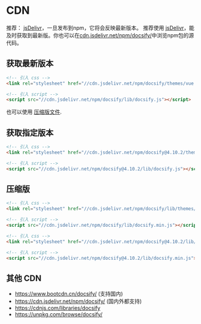 # CDN

推荐： [jsDelivr](/cdn.jsdelivr.net)，一旦发布到npm，它将会反映最新版本。 推荐使用 [jsDelivr](//cdn.jsdelivr.net)，能及时获取到最新版。你也可以在[cdn.jsdelivr.net/npm/docsify/](cdn.jsdelivr.net/npm/docsify/)中浏览npm包的源代码。

## 获取最新版本

```html
<!-- 引入 css -->
<link rel="stylesheet" href="//cdn.jsdelivr.net/npm/docsify/themes/vue.css">

<!-- 引入 script -->
<script src="//cdn.jsdelivr.net/npm/docsify/lib/docsify.js"></script>
```

也可以使用 [压缩版文件](#compressed-file).

## 获取指定版本

```html
<!-- 引入 css -->
<link rel="stylesheet" href="//cdn.jsdelivr.net/npm/docsify@4.10.2/themes/vue.css">

<!-- 引入 script -->
<script src="//cdn.jsdelivr.net/npm/docsify@4.10.2/lib/docsify.js"></script>
```

## 压缩版

```html
<!-- 引入 css -->
<link rel="stylesheet" href="//cdn.jsdelivr.net/npm/docsify/lib/themes/vue.css">

<!-- 引入 script -->
<script src="//cdn.jsdelivr.net/npm/docsify/lib/docsify.min.js"></script>
```

```html
<!-- 引入 css -->
<link rel="stylesheet" href="//cdn.jsdelivr.net/npm/docsify@4.10.2/lib/themes/vue.css">

<!-- 引入 script -->
<script src="//cdn.jsdelivr.net/npm/docsify@4.10.2/lib/docsify.min.js"></script>
```

## 其他 CDN

- https://www.bootcdn.cn/docsify/ (支持国内)
- https://cdn.jsdelivr.net/npm/docsify/ (国内外都支持)
- https://cdnjs.com/libraries/docsify
- https://unpkg.com/browse/docsify/
